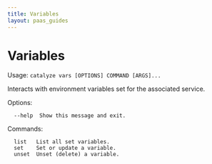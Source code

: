 ```yaml
---
title: Variables
layout: paas_guides
---
```


# Variables

Usage: `catalyze vars [OPTIONS] COMMAND [ARGS]...`

  Interacts with environment variables set for the associated service.

Options:

```
  --help  Show this message and exit.
```

Commands:

```
  list   List all set variables.
  set    Set or update a variable.
  unset  Unset (delete) a variable.
```